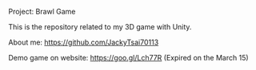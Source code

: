 Project: Brawl Game

This is the repository related to my 3D game with Unity.

About me: https://github.com/JackyTsai70113

Demo game on website: https://goo.gl/Lch77R (Expired on the March 15)
